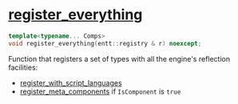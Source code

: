 # [register_everything](register_everything.hpp)

```cpp
template<typename... Comps>
void register_everything(entt::registry & r) noexcept;
```

Function that registers a set of types with all the engine's reflection facilities:
* [register_with_script_languages](register_with_script_languages.md)
* [register_meta_components](register_meta_components.md) if `IsComponent` is `true`